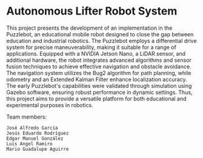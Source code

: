 # Autonomous Lifter Robot System
This project presents the development of an implementation in the Puzzlebot, an educational mobile robot designed to close the gap between education and industrial robotics. The Puzzlebot employs a differential drive system for precise maneuverability, making it suitable for a range of applications. Equipped with a NVIDIA Jetson Nano, a LiDAR sensor, and additional hardware, the robot integrates advanced algorithms and sensor fusion techniques to achieve effective navigation and obstacle avoidance. The navigation system utilizes the Bug2 algorithm for path planning, while odometry and an Extended Kalman Filter enhance localization accuracy. The early Puzzlebot's capabilities were validated through simulation using Gazebo software, ensuring robust performance in dynamic settings. Thus, this project aims to provide a versatile platform for both educational and experimental purposes in robotics.

Team members:

    José Alfredo García
    Jesús Eduardo Rodríguez
    Edgar Manuel González
    Luis Angel Ramiro
    Mario Guadalupe Aguirre
